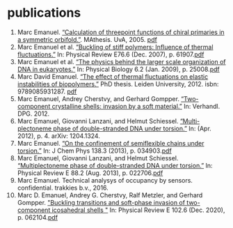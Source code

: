 # publications

  1. Marc Emanuel. [“Calculation of threepoint functions of chiral primaries in a symmetric orbifold.”](https://staff.fnwi.uva.nl/j.deboer/education/projects/projects/threept.pdf). MAthesis. UvA, 2005. [pdf](files/threept.pdf)
  2. Marc Emanuel et al. [“Buckling of stiff polymers: Influence of thermal fluctuations.”](http://dx.doi.org/10.1103/PhysRevE.76.061907) In: Physical Review E76.6 (Dec. 2007), p. 61907.[pdf](files/2.pdf)
  3. Marc Emanuel et al. [“The physics behind the larger scale organization of DNA in eukaryotes.”](http://dx.doi.org/10.1088/1478-3975/6/2/025008) In: Physical Biology 6.2 (Jan. 2009), p. 25008.[pdf](files/3.pdf)
  4. Marc David Emanuel. [“The effect of thermal fluctuations on elastic instabilities of biopolymers.”](http://hdl.handle.net/1887/19173) PhD thesis. Leiden University, 2012. isbn: 9789085931287. [pdf](files/thesis.pdf)
  5. Marc Emanuel, Andrey Cherstvy, and Gerhard Gompper. [“Two-component crystalline shells: invasion by a soft material.”](http://www.dpg-verhandlungen.de/year/2012/conference/berlin/part/bp/session/14/contribution/11) In: Verhandl. DPG. 2012. 
  6. Marc Emanuel, Giovanni Lanzani, and Helmut Schiessel. [“Multi-plectoneme phase of double-stranded DNA under torsion.”](http://arxiv.org/abs/1204.1324) In: (Apr. 2012), p. 4. arXiv: 1204.1324.
  7. Marc Emanuel. [“On the confinement of semiflexible chains under torsion.”](http://dx.doi.org/10.1063/1.4775585) In: J Chem Phys 138.3 (2013), p. 034903.[pdf](files/7.pdf)
  8. Marc Emanuel, Giovanni Lanzani, and Helmut Schiessel. [“Multiplectoneme phase of double-stranded DNA under torsion.”](http://dx.doi.org/10.1103/PhysRevE.88.022706) In: Physical Review E 88.2 (Aug. 2013), p. 022706.[pdf](files/8.pdf)
  9. Marc Emanuel. Technical analysys of occupancy by sensors. confidential. trakkies b.v., 2016.
  10. Marc D. Emanuel, Andrey G. Cherstvy, Ralf Metzler, and Gerhard Gompper. ["Buckling transitions and soft-phase invasion of two-component icosahedral shells
"](http://dx.doi.org/10.1103/PhysRevE.102.062104) In: Physical Review E 102.6 (Dec. 2020), p. 062104.[pdf](files/9.pdf)









